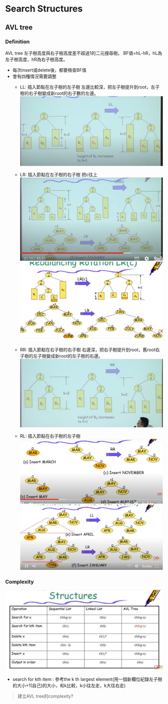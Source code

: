 # Search Structures
## AVL tree
### Definition
AVL tree 左子樹高度與右子樹高度差不超過1的二元搜尋樹。
BF值=hL-hR，hL為左子樹高度，hR為右子樹高度。
- 每次insert或delete後，都要檢查BF值
- 會有四種情況需要調整
  - LL: 插入節點在左子樹的左子樹
    左邊比較深，把左子樹提升到root，左子樹的右子樹變成新root的右子數的左邊。
    ![alt text](image-2.png)
  - LR: 插入節點在左子樹的右子樹
    把c往上
    ![alt text](image-4.png)
    ![alt text](image-5.png)
  
  - RR: 插入節點在右子樹的右子樹
    右邊深，把右子樹提升到root，舊root右子樹的左子樹變成新root的左子樹的右邊。
    ![alt text](image-3.png)
  - RL: 插入節點在右子樹的左子樹
![alt text](image.png)
![alt text](image-1.png)
### Complexity
![alt text](image-6.png)
- search for kth item : 參考the k th largest element(用一個新欄位紀錄左子樹的大小+1(自己)的大小，和k比較，k小往左走，k大往右走)
> 建立AVL tree的complexity?
